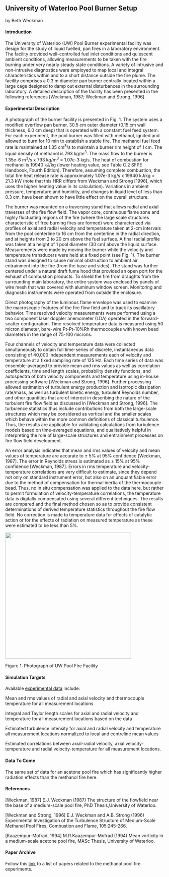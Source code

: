 ## University of Waterloo Pool Burner Setup

by Beth Weckman

#### Introduction
The University of Waterloo (UW) Pool Burner experimental facility was design for the study of liquid fuelled, pan fires in a laboratory environment.  The facility provided well-controlled fuel inlet conditions and quiescent ambient conditions, allowing measurements to be taken with the fire burning under very nearly steady state conditions.  A variety of intrusive and non-intrusive diagnostics were employed to map local and integral characteristics within and to a short distance outside the fire plume. The facility comprises a 0.3 m diameter pan burner centrally located within a large cage designed to damp out external disturbances in the surrounding laboratory. A detailed description of the facility has been presented in the following references [Weckman, 1987; Weckman and Strong, 1996].

#### Experimental Description
A photograph of the burner facility is presented in Fig. 1.
The system uses a modified overflow pan burner, 30.5 cm outer diameter (0.15 cm wall thickness, 6.0 cm deep) that is operated with a constant fuel feed system. For each experiment, the pool burner was filled with methanol, ignited and allowed to burn for 10 min to establish a stable fire.  The methanol fuel feed rate is maintained at 1.35 cm<sup>3</sup>/s to maintain a burner rim height of 1 cm.  The liquid density of methanol is 793 kg/m<sup>3</sup>.  The mass flow to the burner is 1.35e-6 m<sup>3</sup>/s x 793 kg/m<sup>3</sup> = 1.07e-3 kg/s.  The heat of combustion for methanol is 19940 kJ/kg (lower heating value, see Table C.2 SFPE Handbook, Fourth Edition).  Therefore, assuming complete combustion, the total fire heat release rate is approximately 1.07e-3 kg/s x 19940 kJ/kg = 21.3 kW (note that this HRR differs from Weckman and Strong [1996], which uses the higher heating value in its calculation).  Variations in ambient pressure, temperature and humidity, and changes in liquid level of less than 0.3 cm, have been shown to have little effect on the overall structure.

The burner was mounted on a traversing stand that allows radial and axial traverses of the fire flow field.  The vapor core, continuous flame zone and highly fluctuating regions of the fire (where the large scale structures characteristic of free burning fires are formed) were characterized via profiles of axial and radial velocity and temperature taken at 2-cm intervals from the pool centerline to 16 cm from the centerline in the radial direction, and at heights from 2 to 20 cm above the fuel surface. A final radial profile was taken at a height of 1 pool diameter (30 cm) above the liquid surface. Measurements were made by moving the burner while the velocity and temperature transducers were held at a fixed point (see Fig. 1). The burner stand was designed to cause minimal obstruction to ambient air entrainment into the fire (from the base and sides). The stand was further centered under a natural draft fume hood that provided an open port for the exhaust of combustion products. To shield the fire from draughts from the surrounding main laboratory, the entire system was enclosed by panels of wire mesh that was covered with aluminum window screen. Monitoring and diagnostic instruments were operated from outside the enclosure.

Direct photography of the luminous flame envelope was used to examine the macroscopic features of the fire flow field and to track its oscillatory behavior. Time resolved velocity measurements were performed using a two component laser doppler anemometer (LDA) operated in the forward-scatter configuration.  Time resolved temperature data is measured using 50 micron diameter, bare-wire Pt-Pt-10%Rh thermocouples with known bead diameters in the range of 75-100 microns.

Four channels of velocity and temperature data were collected simultaneously to obtain full time-series of discrete, instantaneous data consisting of 40,000 independent measurements each of velocity and temperature at a fixed sampling rate of 125 Hz. Each time series of data was ensemble-averaged to provide mean and rms values as well as correlation coefficients, time and length scales, probability density functions, and autospectra of both velocity components and temperature using in-house processing software [Weckman and Strong, 1996]. Further processing allowed estimation of turbulent energy production and isotropic dissipation rate/mass, as well as turbulent kinetic energy, turbulent Reynolds number, and other quantities that are of interest in describing the nature of the turbulent fire flow field as discussed in [Weckman and Strong, 1996].  The turbulence statistics thus include contributions from both the large-scale structures which may be considered as vortical and the smaller scales which behave within the more common definitions of classical turbulence. Thus, the results are applicable for validating calculations from turbulence models based on time-averaged equations, and qualitatively helpful in interpreting the role of large-scale structures and entrainment processes on fire flow field development.

An error analysis indicates that mean and rms values of velocity and mean values of temperature are accurate to ± 5% at 95% confidence [Weckman, 1987]. The error in Reynolds stress is estimated as ± 15% at 95% confidence [Weckman, 1987].  Errors in rms temperature and velocity-temperature correlations are very difficult to estimate, since they depend not only on standard instrument error, but also on an unquantifiable error due to the method of compensation for thermal inertia of the thermocouple bead. Thus, no in situ compensation was applied to the data here, but rather to permit formulation of velocity-temperature correlations, the temperature data is digitally compensated using several different techniques.  The results are compared and the final method chosen so as to provide consistent determinations of derived temperature statistics throughout the fire flow field.  No correction is made to temperature data for effects of catalytic action or for the effects of radiation on measured temperature as these were estimated to be less than 5%.

<img src="https://github.com/MaCFP/macfp-db/blob/master/Liquid_Pool_Fires/Waterloo_Methanol/Documentation/uwaterloo_pan_burner.png" width="400">

Figure 1:  Photograph of UW Pool Fire Facility


#### Simulation Targets
Available [experimental data](https://github.com/MaCFP/macfp-db/tree/master/Liquid_Pool_Fires/Waterloo_Methanol/Experimental_Data)
 include:

Mean and rms values of radial and axial velocity and thermocouple temperature for all measurement locations

Integral and Taylor length scales for axial and radial velocity and temperature for all measurement locations based on the data

Estimated turbulence intensity for axial and radial velocity and temperature all measurement locations normalized to local and centreline mean values

Estimated correlations between axial-radial velocity, axial velocity-temperature and radial velocity-temperature for all measurement locations.

#### Data To Come
The same set of data for an acetone pool fire which has significantly higher radiation effects than the methanol fire here.

#### References
[Weckman, 1987]  E.J. Weckman  (1987)  The structure of the flowfield near the base of a medium-scale pool fire, PhD Thesis,University of Waterloo.

[Weckman and Strong, 1996]  E.J. Weckman and A.B. Strong (1996)  Experimental Investigation of the Turbulence Structure of Medium-Scale Methanol Pool Fires, Combustion and Flame, 105:245-266.

[Kaazempur-Mofrad, 1994] M.R.Kaazempur-Mofrad (1994)  Mean vorticity in a medium-scale acetone pool fire, MASc Thesis, University of Waterloo.

#### Paper Archive
Follow this [link](https://drive.google.com/drive/folders/0B9yTjU4F6jfGOEtxNm9Hb3FDZEE) to a list of papers related to the methanol pool fire experiments.
